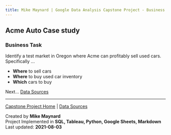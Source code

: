 ```yaml
---
title: Mike Maynard | Google Data Analysis Capstone Project - Business Task
---
```

## Acme Auto Case study

### Business Task

Identify a test market in Oregon where Acme can profitably sell used cars. Specifically ...

* **Where** to sell cars
* **Where** to buy used car inventory
* **Which** cars to buy




Next... [Data Sources](data.html)




---
[Capstone Project Home](./) | [Data Sources](data.html)

Created by **Mike Maynard**<BR>
Project Implemented in **SQL, Tableau, Python, Google Sheets, Markdown**<BR>
Last updated:  **2021-08-03**
